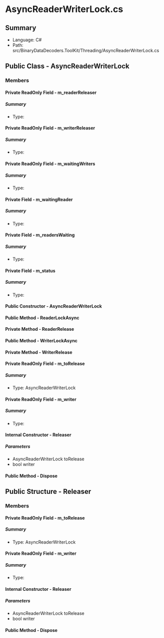 ﻿# AsyncReaderWriterLock.cs

## Summary

* Language: C#
* Path: src/BinaryDataDecoders.ToolKit/Threading/AsyncReaderWriterLock.cs

## Public Class - AsyncReaderWriterLock

### Members

#### Private ReadOnly Field - m_readerReleaser

##### Summary

 * Type: 

#### Private ReadOnly Field - m_writerReleaser

##### Summary

 * Type: 

#### Private ReadOnly Field - m_waitingWriters

##### Summary

 * Type: 

#### Private Field - m_waitingReader

##### Summary

 * Type: 

#### Private Field - m_readersWaiting

##### Summary

 * Type: 

#### Private Field - m_status

##### Summary

 * Type: 

#### Public Constructor - AsyncReaderWriterLock


#### Public Method - ReaderLockAsync


#### Private Method - ReaderRelease


#### Public Method - WriterLockAsync


#### Private Method - WriterRelease


#### Private ReadOnly Field - m_toRelease

##### Summary

 * Type: AsyncReaderWriterLock 

#### Private ReadOnly Field - m_writer

##### Summary

 * Type: 

#### Internal Constructor - Releaser

#####  Parameters

 - AsyncReaderWriterLock toRelease 
 - bool writer 

#### Public Method - Dispose


## Public Structure - Releaser

### Members

#### Private ReadOnly Field - m_toRelease

##### Summary

 * Type: AsyncReaderWriterLock 

#### Private ReadOnly Field - m_writer

##### Summary

 * Type: 

#### Internal Constructor - Releaser

#####  Parameters

 - AsyncReaderWriterLock toRelease 
 - bool writer 

#### Public Method - Dispose


